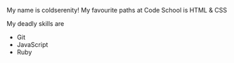 My name is coldserenity!
My favourite paths at Code School is HTML & CSS

My deadly skills are
 * Git
 * JavaScript
 * Ruby
